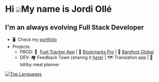 Hi ![](https://user-images.githubusercontent.com/18350557/176309783-0785949b-9127-417c-8b55-ab5a4333674e.gif)My name is Jordi Ollé
==================================================================================================================================

I'm an always evolving Full Stack Developer
-------------------------------------------

* 🖥️  Check my [portfolio](https://jordi-olle.com/portfolio)
* Projects:
  * PROD:
    🚗  [Fuel Tracker App](https://www.fueltrackerapp.com) | 🔖  [Bookmarks Pro](https://www.bookmarks-pro.com) | 👣  [Barefoot Global](https://www.barefoot-global.com)
  * DEV:
    🏘️  Feedback Town (sharing it [here](https://jordi-olle.com/blog)) | 🗺️  Translation app | 👶  bAIby meal planner

<a href="https://github.com/jolle11" align="left">
  <img src="https://github-readme-stats.vercel.app/api/top-langs/?username=jolle11&langs_count=3&title_color=0891b2&text_color=ffffff&icon_color=0891b2&bg_color=1c1917&hide_border=true&locale=en&custom_title=Top%20%Languages" alt="Top Languages" />
</a>
